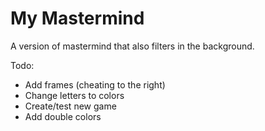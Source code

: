 # My Mastermind

A version of mastermind that also filters in the background.

Todo:
- Add frames (cheating to the right)
- Change letters to colors
- Create/test new game
- Add double colors